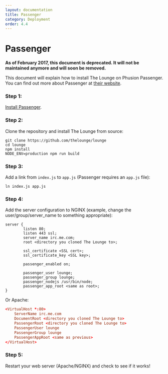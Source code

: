 ```yaml
---
layout: documentation
title: Passenger
category: Deployment
order: 4.4
---
```


# Passenger

<div class="alert alert-danger" role="alert">
  <strong>As of February 2017, this document is deprecated. It will not be maintained anymore and will soon be removed.</strong>
</div>

This document will explain how to install The Lounge on Phusion Passenger. You can find out more about Passenger at [their website](https://www.phusionpassenger.com/).

### Step 1:

[Install Passenger](https://www.phusionpassenger.com/download#open_source).

### Step 2:

Clone the repository and install The Lounge from source:

    git clone https://github.com/thelounge/lounge
    cd lounge
    npm install
    NODE_ENV=production npm run build

### Step 3:

Add a link from `index.js` to `app.js` (Passenger requires an `app.js` file):

    ln index.js app.js

### Step 4:

Add the server configuration to NGINX (example, change the user/group/server_name to something appropriate):

```nginx
server {
        listen 80;
        listen 443 ssl;
        server_name irc.me.com;
        root <directory you cloned The Lounge to>;

        ssl_certificate <SSL cert>;
        ssl_certificate_key <SSL key>;

        passenger_enabled on;

        passenger_user lounge;
        passenger_group lounge;
        passenger_nodejs /usr/bin/node;
        passenger_app_root <same as root>;
}
```

Or Apache:

```conf
<VirtualHost *:80>
    ServerName irc.me.com
    DocumentRoot <directory you cloned The Lounge to>
    PassengerRoot <directory you cloned The Lounge to>
    PassengerUser lounge
    PassengerGroup lounge
    PassengerAppRoot <same as previous>
</VirtualHost>
```

### Step 5:

Restart your web server (Apache/NGINX) and check to see if it works!
